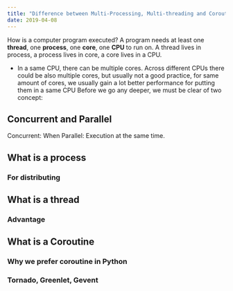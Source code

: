 ```yaml
---
title: "Difference between Multi-Processing, Multi-threading and Coroutine"
date: 2019-04-08
---
```

How is a computer program executed? A program needs at least one **thread**, one **process**, one **core**, one **CPU** to run on.
A thread lives in process, a process lives in core, a core lives in a CPU.
-  In a same CPU, there can be multiple cores.
Across different CPUs there could be also multiple cores, but usually not a good practice, for same amount of cores, we usually gain a lot better performance for putting them in a same CPU
Before we go any deeper, we must be clear of two concept:
## Concurrent and Parallel
Concurrent: When
Parallel: Execution at the same time.
## What is a process 
### For distributing
## What is a thread
### Advantage
## What is a Coroutine
### Why we prefer coroutine in Python
### Tornado, Greenlet, Gevent
<!--stackedit_data:
eyJoaXN0b3J5IjpbLTEyMjY2MDE4MzMsLTYwMTEzNTI5MCwxOT
c4MTg4MzE0LDU4NDE2MDYwXX0=
-->